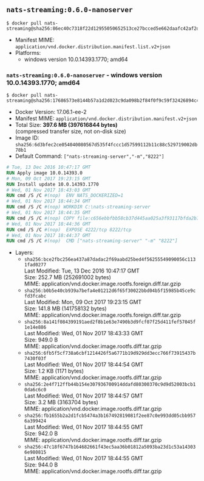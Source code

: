 ## `nats-streaming:0.6.0-nanoserver`

```console
$ docker pull nats-streaming@sha256:86ec40c7318f22d12955050652513ce27bcced5e662daafc42af2d371b88dc4d
```

-	Manifest MIME: `application/vnd.docker.distribution.manifest.list.v2+json`
-	Platforms:
	-	windows version 10.0.14393.1770; amd64

### `nats-streaming:0.6.0-nanoserver` - windows version 10.0.14393.1770; amd64

```console
$ docker pull nats-streaming@sha256:17686573e8144b57a1d2d023c9da098b2f84f0f9c59f32426894c401d2378896
```

-	Docker Version: 17.06.1-ee-2
-	Manifest MIME: `application/vnd.docker.distribution.manifest.v2+json`
-	Total Size: **397.6 MB (397616844 bytes)**  
	(compressed transfer size, not on-disk size)
-	Image ID: `sha256:6d3bfec2ce054040080567d535f4fccc1d57599112b11c88c529719002db78b1`
-	Default Command: `["nats-streaming-server","-m","8222"]`

```dockerfile
# Tue, 13 Dec 2016 10:47:17 GMT
RUN Apply image 10.0.14393.0
# Mon, 09 Oct 2017 19:23:15 GMT
RUN Install update 10.0.14393.1770
# Wed, 01 Nov 2017 18:43:03 GMT
RUN cmd /S /C #(nop)  ENV NATS_DOCKERIZED=1
# Wed, 01 Nov 2017 18:44:34 GMT
RUN cmd /S /C #(nop) WORKDIR C:\nats-streaming-server
# Wed, 01 Nov 2017 18:44:35 GMT
RUN cmd /S /C #(nop) COPY file:c656ebbfbb58cb37d445aa025a3f93117bfda2b77866533dfe567a67a4a71e01 in nats-streaming-server.exe 
# Wed, 01 Nov 2017 18:44:36 GMT
RUN cmd /S /C #(nop)  EXPOSE 4222/tcp 8222/tcp
# Wed, 01 Nov 2017 18:44:37 GMT
RUN cmd /S /C #(nop)  CMD ["nats-streaming-server" "-m" "8222"]
```

-	Layers:
	-	`sha256:bce2fbc256ea437a87dadac2f69aabd25bed4f56255549090056c1131fad0277`  
		Last Modified: Tue, 13 Dec 2016 10:47:17 GMT  
		Size: 252.7 MB (252691002 bytes)  
		MIME: application/vnd.docker.image.rootfs.foreign.diff.tar.gzip
	-	`sha256:b0b5e40cb939a7befa4e01212d6f65f30022bbd04b5f15985b45ce9cfd3fcabc`  
		Last Modified: Mon, 09 Oct 2017 19:23:15 GMT  
		Size: 141.8 MB (141758132 bytes)  
		MIME: application/vnd.docker.image.rootfs.foreign.diff.tar.gzip
	-	`sha256:8a141f084399191aed2f8b1e63e7490b3d9fcf07f25d411fef57045f1e14e886`  
		Last Modified: Wed, 01 Nov 2017 18:43:33 GMT  
		Size: 949.0 B  
		MIME: application/vnd.docker.image.rootfs.diff.tar.gzip
	-	`sha256:6fb5f5cf738a6cbf1214426f5a6771b19d929dd3ecc766f73915437b7430f03f`  
		Last Modified: Wed, 01 Nov 2017 18:44:54 GMT  
		Size: 1.2 KB (1171 bytes)  
		MIME: application/vnd.docker.image.rootfs.diff.tar.gzip
	-	`sha256:2e4f712ffb44b154e307936700914ddafd80300370c9d9d52003bcb10da6c6c0`  
		Last Modified: Wed, 01 Nov 2017 18:44:57 GMT  
		Size: 3.2 MB (3163704 bytes)  
		MIME: application/vnd.docker.image.rootfs.diff.tar.gzip
	-	`sha256:fb1655b2a2d1fcb5474a3b167492819081f2ee87c0e993dd05cbb9576a399424`  
		Last Modified: Wed, 01 Nov 2017 18:44:55 GMT  
		Size: 942.0 B  
		MIME: application/vnd.docker.image.rootfs.diff.tar.gzip
	-	`sha256:47c18f6747b164682661f43ec5aa36b01812a5093ba23d1c53a143036e980815`  
		Last Modified: Wed, 01 Nov 2017 18:44:55 GMT  
		Size: 944.0 B  
		MIME: application/vnd.docker.image.rootfs.diff.tar.gzip
